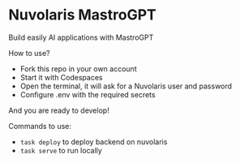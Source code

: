# Nuvolaris MastroGPT

Build easily AI applications with MastroGPT

How to use?

- Fork this repo in your own account
- Start it with Codespaces
- Open the terminal, it will ask for a Nuvolaris user and password
- Configure .env with the required secrets

And you are ready to develop!

Commands to use:
- `task deploy` to deploy backend on nuvolaris 
- `task serve` to run locally


